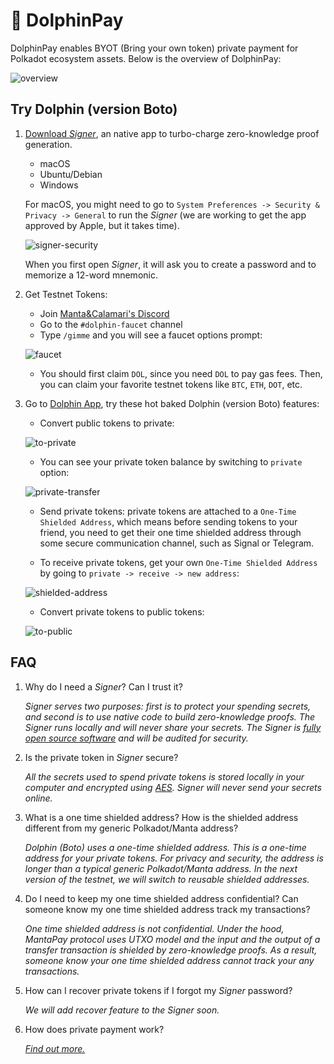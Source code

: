 # 🐬 DolphinPay

DolphinPay enables BYOT (Bring your own token) private payment for Polkadot ecosystem assets. Below is the overview of DolphinPay:

![overview](./private-payment/DolphinPay.svg)

## Try Dolphin (version Boto)

1. [Download *Signer*](https://github.com/Manta-Network/manta-signer/releases/latest), an native app to turbo-charge zero-knowledge proof generation.
   * macOS
   * Ubuntu/Debian
   * Windows

    For macOS, you might need to go to `System Preferences -> Security & Privacy -> General` to run the *Signer* (we are working to get the app approved by Apple, but it takes time).

   ![signer-security](./private-payment/allow-signer.png)

   When you first open *Signer*, it will ask you to create a password and to memorize a 12-word mnemonic.

2. Get Testnet Tokens:
   * Join [Manta&Calamari's Discord](https://t.co/5BacMMLSCW)
   * Go to the `#dolphin-faucet` channel
   * Type `/gimme` and you will see a faucet options prompt:

   ![faucet](./private-payment/faucet.png)

   * You should first claim `DOL`, since you need `DOL` to pay gas fees. Then, you can claim your favorite testnet tokens like `BTC`, `ETH`, `DOT`, etc.

3. Go to [Dolphin App](https://app.dolphin.manta.network/), try these hot baked Dolphin (version Boto) features:
   * Convert public tokens to private:

   ![to-private](./private-payment/to-private.png)

   * You can see your private token balance by switching to `private` option:

   ![private-transfer](./private-payment/private-transfer.png)

   * Send private tokens: private tokens are attached to a `One-Time Shielded Address`, which means before sending tokens to your friend, you need to get their one time shielded address through some secure communication channel, such as Signal or Telegram.

   * To receive private tokens, get your own `One-Time Shielded Address` by going to `private -> receive -> new address`:

   ![shielded-address](./private-payment/shielded-address.png)

   * Convert private tokens to public tokens:

   ![to-public](./private-payment/to-public.png)

## FAQ

1. Why do I need a *Signer*? Can I trust it?

   _*Signer* serves two purposes: first is to protect your spending secrets, and second is to use native code to build zero-knowledge proofs. The *Signer* runs locally and will never share your secrets. The *Signer* is [fully open source software](https://github.com/Manta-Network/manta-signer) and will be audited for security._

2. Is the private token in *Signer* secure?

   _All the secrets used to spend private tokens is stored locally in your computer and encrypted using [AES](https://en.wikipedia.org/wiki/Advanced_Encryption_Standard). *Signer* will never send your secrets online._

3. What is a one time shielded address? How is the shielded address different from my generic Polkadot/Manta address?

   _Dolphin (Boto) uses a one-time shielded address. This is a one-time address for your private tokens. For privacy and security, the address is longer than a typical generic Polkadot/Manta address. In the next version of the testnet, we will switch to reusable shielded addresses._

4. Do I need to keep my one time shielded address confidential? Can someone know my one time shielded address track my transactions?

    _One time shielded address is not *confidential*. Under the hood, MantaPay protocol uses UTXO model and the input and the output of a transfer transaction is shielded by zero-knowledge proofs. As a result, someone know your one time shielded address cannot track your any transactions._

5. How can I recover private tokens if I forgot my *Signer* password?

   _We will add recover feature to the *Signer* soon._

6. How does private payment work?

   _[Find out more.](PrivatePayment.md)_
